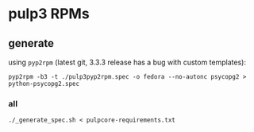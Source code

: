 # pulp3 RPMs

## generate

using `pyp2rpm` (latest git, 3.3.3 release has a bug with custom templates):

  ```
  pyp2rpm -b3 -t ./pulp3pyp2rpm.spec -o fedora --no-autonc psycopg2 > python-psycopg2.spec
  ```

### all

  ```
  ./_generate_spec.sh < pulpcore-requirements.txt
  ```
